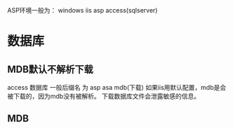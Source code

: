 ASP环境一般为：
windows iis asp access(sqlserver)
# 数据库
## MDB默认不解析下载
access 数据库 一般后缀名 为 asp asa mdb(下载)
如果iis用默认配置，mdb是会被下载的，因为mdb没有被解析。
下载数据库文件会泄露敏感的信息。
## MDB   

